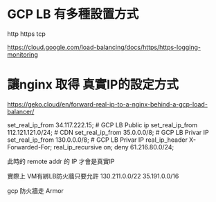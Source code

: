 # GCP LB 有多種設置方式
http https tcp 

https://cloud.google.com/load-balancing/docs/https/https-logging-monitoring

# 讓nginx 取得 真實IP的設定方式
https://geko.cloud/en/forward-real-ip-to-a-nginx-behind-a-gcp-load-balancer/

set_real_ip_from 34.117.222.15;    # GCP LB Public ip
set_real_ip_from 112.121.121.0/24; # CDN
set_real_ip_from 35.0.0.0/8;       # GCP LB Privar IP
set_real_ip_from 130.0.0.0/8;      # GCP LB Privar IP
real_ip_header  X-Forwarded-For;
real_ip_recursive on;
deny 61.216.80.0/24;

此時的 remote addr 的 IP 才會是真實IP

實際上 VM有綁LB防火牆只要允許
130.211.0.0/22
35.191.0.0/16

gcp 防火牆走 Armor